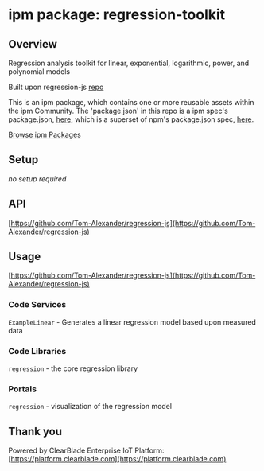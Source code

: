 
# ipm package: regression-toolkit

## Overview

Regression analysis toolkit for linear, exponential, logarithmic, power, and polynomial models

Built upon regression-js [repo](https://github.com/Tom-Alexander/regression-js)

This is an ipm package, which contains one or more reusable assets within the ipm Community. The 'package.json' in this repo is a ipm spec's package.json, [here](https://docs.clearblade.com/v/3/6-ipm/spec), which is a superset of npm's package.json spec, [here](https://docs.npmjs.com/files/package.json).

[Browse ipm Packages](https://ipm.clearblade.com)

## Setup

_no setup required_

## API

[https://github.com/Tom-Alexander/regression-js](https://github.com/Tom-Alexander/regression-js)

## Usage

[https://github.com/Tom-Alexander/regression-js](https://github.com/Tom-Alexander/regression-js)

### Code Services

`ExampleLinear` - Generates a linear regression model based upon measured data

### Code Libraries

`regression` - the core regression library

### Portals

`regression` - visualization of the regression model

## Thank you

Powered by ClearBlade Enterprise IoT Platform: [https://platform.clearblade.com](https://platform.clearblade.com)